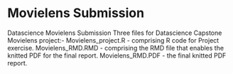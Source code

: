 # Movielens Submission
 Datascience Movielens Submission
 Three files for Datascience Capstone Movielens project:-
 Movielens_project.R - comprising R code for Project exercise.
 Movielens_RMD.RMD - comprising the RMD file that enables the knitted PDF for the final report.
 Movielens_RMD.PDF - the final knitted PDF report. 
 
